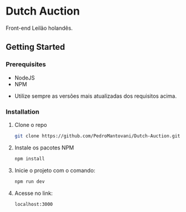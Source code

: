 # Dutch Auction
Front-end Leilão holandês.

## Getting Started

### Prerequisites

* NodeJS
* NPM

- Utilize sempre as versões mais atualizadas dos requisitos acima.

### Installation

1. Clone o repo
   ```sh
   git clone https://github.com/PedroMantovani/Dutch-Auction.git
   ```
2. Instale os pacotes NPM
   ```sh
   npm install
   ```
   
3. Inicie o projeto com o comando:
   ```sh
   npm run dev
   ```
4. Acesse no link:
   ```sh
   localhost:3000
   ```
